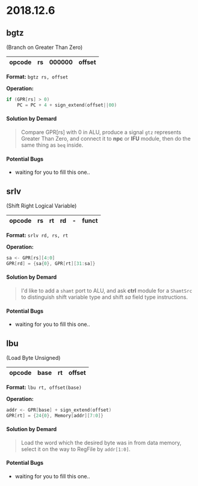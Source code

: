 # 2018.12.6

## bgtz
(Branch on Greater Than Zero)

| opcode | rs | 000000 | offset | 
| :-: | :-: | :-: | :-: |

**Format:** `bgtz rs, offset`

**Operation:**
```verilog
if (GPR[rs] > 0)
    PC = PC + 4 + sign_extend(offset||00)
```

#### Solution by Demard
> Compare GPR[rs] with 0 in ALU, produce a signal `gtz` represents Greater Than Zero, and connect it to **npc** or **IFU** module, then do the same thing as `beq` inside.

#### Potential Bugs
  - waiting for you to fill this one..


## srlv
(Shift Right Logical Variable)

| opcode | rs | rt | rd | - | funct | 
| :-: | :-: | :-: | :-: | :-: | :-: |

**Format:** `srlv rd, rs, rt`

**Operation:**
```verilog
sa <- GPR[rs][4:0]
GPR[rd] = {sa{0}, GPR[rt][31:sa]}
```

#### Solution by Demard
> I'd like to add a `shamt` port to ALU, and ask **ctrl** module for a `ShamtSrc` to distinguish shift variable type and shift *sa* field type instructions.

#### Potential Bugs
  - waiting for you to fill this one..

## lbu
(Load Byte Unsigned)

| opcode | base | rt | offset | 
| :-: | :-: | :-: | :-: |

**Format:** `lbu rt, offset(base)`

**Operation:**
```verilog
addr <- GPR[base] + sign_extend(offset)
GPR[rt] = {24{0}, Memory[addr][7:0]}
```

#### Solution by Demard
> Load the word which the desired byte was in from data memory, select it on the way to RegFile by `addr[1:0]`.

#### Potential Bugs
  - waiting for you to fill this one..